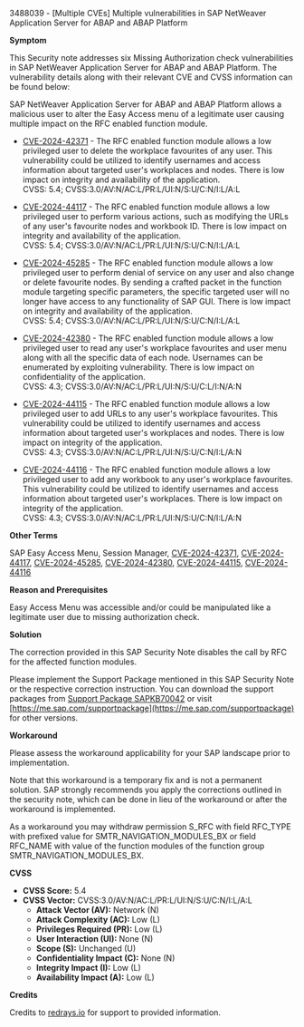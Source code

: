 3488039 - [Multiple CVEs] Multiple vulnerabilities in SAP NetWeaver Application Server for ABAP and ABAP Platform

**Symptom**

This Security note addresses six Missing Authorization check vulnerabilities in SAP NetWeaver Application Server for ABAP and ABAP Platform. The vulnerability details along with their relevant CVE and CVSS information can be found below:

SAP NetWeaver Application Server for ABAP and ABAP Platform allows a malicious user to alter the Easy Access menu of a legitimate user causing multiple impact on the RFC enabled function module.

- [CVE-2024-42371](https://www.cve.org/CVERecord?id=CVE-2024-42371) - The RFC enabled function module allows a low privileged user to delete the workplace favourites of any user. This vulnerability could be utilized to identify usernames and access information about targeted user's workplaces and nodes. There is low impact on integrity and availability of the application.  
  CVSS: 5.4; CVSS:3.0/AV:N/AC:L/PR:L/UI:N/S:U/C:N/I:L/A:L

- [CVE-2024-44117](https://www.cve.org/CVERecord?id=CVE-2024-44117) - The RFC enabled function module allows a low privileged user to perform various actions, such as modifying the URLs of any user's favourite nodes and workbook ID. There is low impact on integrity and availability of the application.  
  CVSS: 5.4; CVSS:3.0/AV:N/AC:L/PR:L/UI:N/S:U/C:N/I:L/A:L

- [CVE-2024-45285](https://www.cve.org/CVERecord?id=CVE-2024-45285) - The RFC enabled function module allows a low privileged user to perform denial of service on any user and also change or delete favourite nodes. By sending a crafted packet in the function module targeting specific parameters, the specific targeted user will no longer have access to any functionality of SAP GUI. There is low impact on integrity and availability of the application.  
  CVSS: 5.4; CVSS:3.0/AV:N/AC:L/PR:L/UI:N/S:U/C:N/I:L/A:L

- [CVE-2024-42380](https://www.cve.org/CVERecord?id=CVE-2024-42380) - The RFC enabled function module allows a low privileged user to read any user's workplace favourites and user menu along with all the specific data of each node. Usernames can be enumerated by exploiting vulnerability. There is low impact on confidentiality of the application.  
  CVSS: 4.3; CVSS:3.0/AV:N/AC:L/PR:L/UI:N/S:U/C:L/I:N/A:N

- [CVE-2024-44115](https://www.cve.org/CVERecord?id=CVE-2024-44115) - The RFC enabled function module allows a low privileged user to add URLs to any user's workplace favourites. This vulnerability could be utilized to identify usernames and access information about targeted user's workplaces and nodes. There is low impact on integrity of the application.  
  CVSS: 4.3; CVSS:3.0/AV:N/AC:L/PR:L/UI:N/S:U/C:N/I:L/A:N

- [CVE-2024-44116](https://www.cve.org/CVERecord?id=CVE-2024-44116) - The RFC enabled function module allows a low privileged user to add any workbook to any user's workplace favourites. This vulnerability could be utilized to identify usernames and access information about targeted user's workplaces. There is low impact on integrity of the application.  
  CVSS: 4.3; CVSS:3.0/AV:N/AC:L/PR:L/UI:N/S:U/C:N/I:L/A:N

**Other Terms**

SAP Easy Access Menu, Session Manager, [CVE-2024-42371](https://www.cve.org/CVERecord?id=CVE-2024-42371), [CVE-2024-44117](https://www.cve.org/CVERecord?id=CVE-2024-44117), [CVE-2024-45285](https://www.cve.org/CVERecord?id=CVE-2024-45285), [CVE-2024-42380](https://www.cve.org/CVERecord?id=CVE-2024-42380), [CVE-2024-44115](https://www.cve.org/CVERecord?id=CVE-2024-44115), [CVE-2024-44116](https://www.cve.org/CVERecord?id=CVE-2024-44116)

**Reason and Prerequisites**

Easy Access Menu was accessible and/or could be manipulated like a legitimate user due to missing authorization check.

**Solution**

The correction provided in this SAP Security Note disables the call by RFC for the affected function modules.

Please implement the Support Package mentioned in this SAP Security Note or the respective correction instruction. You can download the support packages from [Support Package SAPKB70042](https://me.sap.com/supportpackage/SAPKB70042) or visit [https://me.sap.com/supportpackage](https://me.sap.com/supportpackage) for other versions.

**Workaround**

Please assess the workaround applicability for your SAP landscape prior to implementation.

Note that this workaround is a temporary fix and is not a permanent solution. SAP strongly recommends you apply the corrections outlined in the security note, which can be done in lieu of the workaround or after the workaround is implemented.

As a workaround you may withdraw permission S_RFC with field RFC_TYPE with prefixed value for SMTR_NAVIGATION_MODULES_BX or field RFC_NAME with value of the function modules of the function group SMTR_NAVIGATION_MODULES_BX.

**CVSS**

- **CVSS Score:** 5.4
- **CVSS Vector:** CVSS:3.0/AV:N/AC:L/PR:L/UI:N/S:U/C:N/I:L/A:L
  - **Attack Vector (AV):** Network (N)
  - **Attack Complexity (AC):** Low (L)
  - **Privileges Required (PR):** Low (L)
  - **User Interaction (UI):** None (N)
  - **Scope (S):** Unchanged (U)
  - **Confidentiality Impact (C):** None (N)
  - **Integrity Impact (I):** Low (L)
  - **Availability Impact (A):** Low (L)

**Credits**

Credits to [redrays.io](https://redrays.io) for support to provided information.